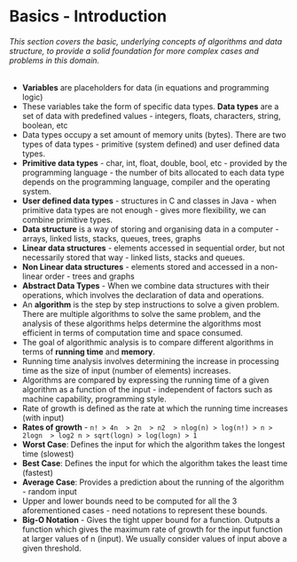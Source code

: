 # Basics - Introduction
###### This section covers the basic, underlying concepts of algorithms and data structure, to provide a solid foundation for more complex cases and problems in this domain. 

- **Variables** are placeholders for data (in equations and programming logic)
- These variables take the form of specific data types. **Data types** are a set of data with predefined values - integers, floats, characters, string, boolean, etc
- Data types occupy a set amount of memory units (bytes). There are two types of data types - primitive (system defined) and user defined data types.
- **Primitive data types** - char, int, float, double, bool, etc - provided by the programming language - the number of bits allocated to each data type depends on the programming language, compiler and the operating system. 
- **User defined data types** - structures in C and classes in Java - when primitive data types are not enough - gives more flexibility, we can combine primitive types.
- **Data structure** is a way of storing and organising data in a computer - arrays, linked lists, stacks, queues, trees, graphs
- **Linear data structures** - elements accessed in sequential order, but not necessarily stored that way - linked lists, stacks and queues.
- **Non Linear data structures** - elements stored and accessed in a non-linear order - trees and graphs
- **Abstract Data Types** - When we combine data structures with their operations, which involves the declaration of data and operations. 
- An **algorithm** is the step by step instructions to solve a given problem. There are multiple algorithms to solve the same problem, and the analysis of these algorithms helps determine the algorithms most efficient in terms of computation time and space consumed. 
- The goal of algorithmic analysis is to compare different algorithms in terms of **running time** and **memory**. 
- Running time analysis involves determining the increase in processing time as the size of input (number of elements) increases.
- Algorithms are compared by expressing the running time of a given algorithm as a function of the input - independent of factors such as machine capability, programming style.
- Rate of growth is defined as the rate at which the running time increases (with input)
- **Rates of growth** - 
``` n! > 4n  > 2n  > n2  > nlog(n) > log(n!) > n > 2logn  > log2 n > sqrt(logn) > log(logn) > 1 ```
- **Worst Case**: Defines the input for which the algorithm takes the longest time (slowest)
- **Best Case**: Defines the input for which the algorithm takes the least time (fastest)
- **Average Case**: Provides a prediction about the running of the algorithm - random input
- Upper and lower bounds need to be computed for all the 3 aforementioned cases - need notations to represent these bounds.
- **Big-O Notation** - Gives the tight upper bound for a function. Outputs a function which gives the maximum rate of growth for the input function at larger values of n (input). We usually consider values of input above a given threshold. 
